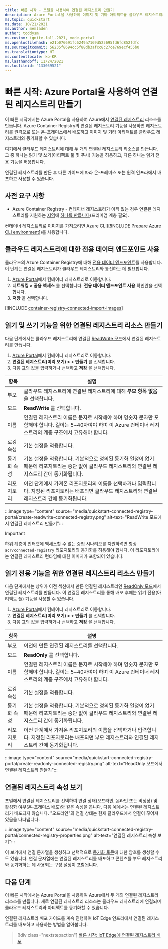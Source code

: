 ```yaml
---
title: 빠른 시작 - 포털을 사용하여 연결된 레지스트리 만들기
description: Azure Portal을 사용하여 이미지 및 기타 아티팩트를 클라우드 레지스트리와 동기화할 수 있는 연결된 Azure Container Registry 리소스를 만듭니다.
ms.topic: quickstart
ms.date: 10/21/2021
ms.author: memladen
author: toddysm
ms.custom: ignite-fall-2021, mode-portal
ms.openlocfilehash: e21b076691fc6249a7169d525695fd6fd852fdfc
ms.sourcegitcommit: 56235f8694cc5f88db3afcc8c27ce769ecf455b0
ms.translationtype: HT
ms.contentlocale: ko-KR
ms.lasthandoff: 11/24/2021
ms.locfileid: "133059521"
---
```

# <a name="quickstart-create-a-connected-registry-using-the-azure-portal"></a>빠른 시작: Azure Portal을 사용하여 연결된 레지스트리 만들기

이 빠른 시작에서는 Azure Portal을 사용하여 Azure에서 [연결된 레지스트리](intro-connected-registry.md) 리소스를 만듭니다. Azure Container Registry의 연결된 레지스트리 기능을 사용하면 레지스트리를 원격으로 또는 온-프레미스에서 배포하고 이미지 및 기타 아티팩트를 클라우드 레지스트리와 동기화할 수 있습니다. 

여기에서 클라우드 레지스트리에 대해 두 개의 연결된 레지스트리 리소스를 만듭니다. 그 중 하나는 읽기 및 쓰기(아티팩트 풀 및 푸시) 기능을 허용하고, 다른 하나는 읽기 전용 기능을 허용합니다. 

연결된 레지스트리를 만든 후 다른 가이드에 따라 온-프레미스 또는 원격 인프라에서 배포하고 사용할 수 있습니다.

## <a name="prerequisites"></a>사전 요구 사항

* Azure Container Registry - 컨테이너 레지스트리가 아직 없는 경우 연결된 레지스트리를 지원하는 [지역](intro-connected-registry.md#available-regions)에 [하나를 만듭니다](container-registry-get-started-portal.md)(프리미엄 계층 필요). 

컨테이너 레지스트리로 이미지를 가져오려면 Azure CLI([!INCLUDE [Prepare Azure CLI environment](../../includes/azure-cli-prepare-your-environment-no-header.md)])를 사용합니다.

## <a name="enable-the-dedicated-data-endpoint-for-the-cloud-registry"></a>클라우드 레지스트리에 대한 전용 데이터 엔드포인트 사용

클라우드의 Azure Container Registry에 대해 [전용 데이터 엔드포인트](container-registry-firewall-access-rules.md#enable-dedicated-data-endpoints)를 사용합니다. 이 단계는 연결된 레지스트리가 클라우드 레지스트리와 통신하는 데 필요합니다.

1. [Azure Portal](https://portal.azure.com)에서 컨테이너 레지스트리로 이동합니다.
1. **네트워킹 > 공용 액세스** 를 선택합니다.
**전용 데이터 엔드포인트 사용** 확인란을 선택합니다.
1. **저장** 을 선택합니다.

[!INCLUDE [container-registry-connected-import-images](../../includes/container-registry-connected-import-images.md)]

## <a name="create-a-connected-registry-resource-for-read-and-write-functionality"></a>읽기 및 쓰기 기능을 위한 연결된 레지스트리 리소스 만들기

다음 단계에서는 클라우드 레지스트리에 연결된 [ReadWrite 모드](intro-connected-registry.md#modes)에서 연결된 레지스트리를 만듭니다.

1. [Azure Portal](https://portal.azure.com)에서 컨테이너 레지스트리로 이동합니다.
1. **연결된 레지스트리(미리 보기) > + 만들기** 를 선택합니다.
1. 다음 표의 값을 입력하거나 선택하고 **저장** 을 선택합니다.


|항목  |설명  |
|---------|---------|
|부모     | 클라우드 레지스트리에 연결된 레지스트리에 대해 **부모 항목 없음** 을 선택합니다.        |
|모드     | **ReadWrite** 를 선택합니다.         |
|이름     | 연결된 레지스트리 이름은 문자로 시작해야 하며 영숫자 문자만 포함해야 합니다. 길이는 5~40자여야 하며 이 Azure 컨테이너 레지스트리의 계층 구조에서 고유해야 합니다.       |
|로깅 속성     | 기본 설정을 적용합니다.       |
|동기화 속성    | 기본 설정을 적용합니다. 기본적으로 정의된 동기화 일정이 없기 때문에 리포지토리는 중단 없이 클라우드 레지스트리와 연결된 레지스트리 간에 동기화됩니다.      |
|리포지토리     | 이전 단계에서 가져온 리포지토리의 이름을 선택하거나 입력합니다. 지정된 리포지토리는 배포되면 클라우드 레지스트리와 연결된 레지스트리 간에 동기화됩니다.     |

:::image type="content" source="media/quickstart-connected-registry-portal/create-readwrite-connected-registry.png" alt-text="ReadWrite 모드에서 연결된 레지스트리 만들기":::


> [!IMPORTANT]
> 하위 계층이 인터넷에 액세스할 수 없는 중첩 시나리오를 지원하려면 항상 `acr/connected-registry` 리포지토리의 동기화를 허용해야 합니다. 이 리포지토리에는 연결된 레지스트리 런타임에 대한 이미지가 포함되어 있습니다.

## <a name="create-a-connected-registry-resource-for-read-only-functionality"></a>읽기 전용 기능을 위한 연결된 레지스트리 리소스 만들기

다음 단계에서는 상위가 이전 섹션에서 만든 연결된 레지스트리인 [ReadOnly 모드](intro-connected-registry.md#modes)에서 연결된 레지스트리를 만듭니다. 이 연결된 레지스트리를 통해 배포 후에는 읽기 전용(아티팩트 풀) 기능을 사용할 수 있습니다.

1. [Azure Portal](https://portal.azure.com)에서 컨테이너 레지스트리로 이동합니다.
1. **연결된 레지스트리(미리 보기) > + 만들기** 를 선택합니다.
1. 다음 표의 값을 입력하거나 선택하고 **저장** 을 선택합니다.


|항목  |설명  |
|---------|---------|
|부모     | 이전에 만든 연결된 레지스트리를 선택합니다.        |
|모드     | **ReadOnly** 를 선택합니다.         |
|이름     | 연결된 레지스트리 이름은 문자로 시작해야 하며 영숫자 문자만 포함해야 합니다. 길이는 5~40자여야 하며 이 Azure 컨테이너 레지스트리의 계층 구조에서 고유해야 합니다.      |
|로깅 속성     | 기본 설정을 적용합니다.       |
|동기화 속성    | 기본 설정을 적용합니다. 기본적으로 정의된 동기화 일정이 없기 때문에 리포지토리는 중단 없이 클라우드 레지스트리와 연결된 레지스트리 간에 동기화됩니다.      |
|리포지토리     | 이전 단계에서 가져온 리포지토리의 이름을 선택하거나 입력합니다. 지정된 리포지토리는 배포되면 부모 레지스트리와 연결된 레지스트리 간에 동기화됩니다.     |

:::image type="content" source="media/quickstart-connected-registry-portal/create-readonly-connected-registry.png" alt-text="ReadOnly 모드에서 연결된 레지스트리 만들기":::

## <a name="view-connected-registry-properties"></a>연결된 레지스트리 속성 보기

포털에서 연결된 레지스트리를 선택하여 연결 상태(오프라인, 온라인 또는 비정상) 및 활성화 여부(온-프레미스 배포)와 같은 속성을 봅니다. 다음 예에서는 연결된 레지스트리가 배포되지 않습니다. "오프라인"의 연결 상태는 현재 클라우드에서 연결이 끊어져 있음을 나타냅니다.

:::image type="content" source="media/quickstart-connected-registry-portal/connected-registry-properties.png" alt-text="연결된 레지스트리 속성 보기":::

이 보기에서 연결 문자열을 생성하고 선택적으로 [동기화 토큰](overview-connected-registry-access.md#sync-token)에 대한 암호를 생성할 수도 있습니다. 연결 문자열에는 연결된 레지스트리를 배포하고 콘텐츠를 부모 레지스트리와 동기화하는 데 사용되는 구성 설정이 포함됩니다.

## <a name="next-steps"></a>다음 단계

이 빠른 시작에서는 Azure Portal을 사용하여 Azure에서 두 개의 연결된 레지스트리 리소스를 만듭니다. 새로 연결된 레지스트리 리소스는 클라우드 레지스트리에 연결되며 클라우드 레지스트리와 아티팩트를 동기화할 수 있습니다.

연결된 레지스트리 배포 가이드를 계속 진행하여 IoT Edge 인프라에서 연결된 레지스트리를 배포하고 사용하는 방법을 알아봅니다.

> [!div class="nextstepaction"]
> [빠른 시작: IoT Edge에 연결된 레지스트리 배포][quickstart-deploy-connected-registry-iot-edge-cli]

<!-- LINKS - internal -->
[az-acr-connected-registry-create]: /cli/azure/acr/connected-registry#az_acr_connected_registry_create
[az-acr-connected-registry-list]: /cli/azure/acr/connected-registry#az_acr_connected_registry_list
[az-acr-create]: /cli/azure/acr#az_acr_create
[az-acr-update]: /cli/azure/acr#az_acr_update
[az-acr-import]: /cli/azure/acr#az_acr_import
[az-group-create]: /cli/azure/group#az_group_create
[container-registry-intro]: container-registry-intro.md
[container-registry-skus]: container-registry-skus.md
[quickstart-deploy-connected-registry-iot-edge-cli]: quickstart-deploy-connected-registry-iot-edge-cli.md
